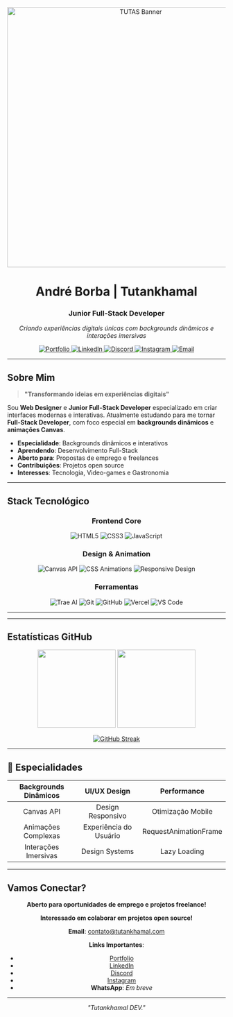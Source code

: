 <div align="center">
  <img src="/meta_banner.gif" alt="TUTAS Banner" width="600">
  </div>
<div align="center">

# André Borba | Tutankhamal

### Junior Full-Stack Developer

<p><em>Criando experiências digitais únicas com backgrounds dinâmicos e interações imersivas</em></p>

<p>
  <a href="https://tutankhamal.com" target="_blank">
    <img src="https://img.shields.io/badge/Portfolio-tutankhamal.com-6c17db?style=for-the-badge&logo=vercel&logoColor=white" alt="Portfolio" />
  </a>
  <a href="https://www.linkedin.com/in/tutankhamal/" target="_blank">
    <img src="https://img.shields.io/badge/LinkedIn-Tutankhamal-6c17db?style=for-the-badge&logo=linkedin&logoColor=white" alt="LinkedIn" />
  </a>
  
  <a href="https://discordapp.com/users/820522746622246963" target="_blank">
    <img src="https://img.shields.io/badge/Discord-Tutankhamal-6c17db?style=for-the-badge&logo=discord&logoColor=white" alt="Discord" />
  </a>

  <a href="https://instagram.com/Tutankhamal" target="_blank">
    <img src="https://img.shields.io/badge/Instagram-@Tutankhamal-6c17db?style=for-the-badge&logo=instagram&logoColor=white" alt="Instagram" />
  </a>

  <a href="mailto:tutankhamal@outlook.com" target="_blank">
    <img src="https://img.shields.io/badge/Email-contato@tutankhamal.com-6c17db?style=for-the-badge&logo=microsoft-outlook&logoColor=white" alt="Email" />
  </a>
</p>

</div>


---

## Sobre Mim

> **"Transformando ideias em experiências digitais"**

Sou **Web Designer** e **Junior Full-Stack Developer** especializado em criar interfaces modernas e interativas. Atualmente estudando para me tornar **Full-Stack Developer**, com foco especial em **backgrounds dinâmicos** e **animações Canvas**.

- **Especialidade**: Backgrounds dinâmicos e interativos
- **Aprendendo**: Desenvolvimento Full-Stack
- **Aberto para**: Propostas de emprego e freelances
- **Contribuições**: Projetos open source
- **Interesses**: Tecnologia, Video-games e Gastronomia

---

## Stack Tecnológico

<div align="center">

### Frontend Core
![HTML5](https://img.shields.io/badge/HTML5-E34F26?style=for-the-badge&logo=html5&logoColor=white)
![CSS3](https://img.shields.io/badge/CSS3-1572B6?style=for-the-badge&logo=css3&logoColor=white)
![JavaScript](https://img.shields.io/badge/JavaScript-F7DF1E?style=for-the-badge&logo=javascript&logoColor=black)

### Design & Animation
![Canvas API](https://img.shields.io/badge/Canvas_API-FF6B6B?style=for-the-badge&logo=html5&logoColor=white)
![CSS Animations](https://img.shields.io/badge/CSS_Animations-4ECDC4?style=for-the-badge&logo=css3&logoColor=white)
![Responsive Design](https://img.shields.io/badge/Responsive_Design-45B7D1?style=for-the-badge&logo=css3&logoColor=white)

### Ferramentas
![Trae AI](https://img.shields.io/badge/Trae_AI-F05032?style=for-the-badge&logo=artificial-intelligence&logoColor=white)
![Git](https://img.shields.io/badge/Git-F05032?style=for-the-badge&logo=git&logoColor=white)
![GitHub](https://img.shields.io/badge/GitHub-181717?style=for-the-badge&logo=github&logoColor=white)
![Vercel](https://img.shields.io/badge/Vercel-000000?style=for-the-badge&logo=vercel&logoColor=white)
![VS Code](https://img.shields.io/badge/VS_Code-007ACC?style=for-the-badge&logo=visual-studio-code&logoColor=white)

</div>

---


---

## Estatísticas GitHub

<div align="center">

<img height="180em" src="https://github-readme-stats.vercel.app/api?username=Tutankhamal&show_icons=true&theme=tokyonight&include_all_commits=true&count_private=true&hide_border=true&bg_color=0d1117"/>
<img height="180em" src="https://github-readme-stats.vercel.app/api/top-langs/?username=Tutankhamal&layout=compact&langs_count=7&theme=tokyonight&hide_border=true&bg_color=0d1117"/>

</div>

<div align="center">

[![GitHub Streak](https://github-readme-streak-stats.herokuapp.com/?user=Tutankhamal&theme=tokyonight&hide_border=true&background=0d1117&stroke=00bfff&ring=00bfff&fire=00bfff&currStreakLabel=00bfff)](https://git.io/streak-stats)

</div>

---

## 🎯 Especialidades

<div align="center">

| **Backgrounds Dinâmicos** | **UI/UX Design** | **Performance** |
|:---:|:---:|:---:|
| Canvas API | Design Responsivo | Otimização Mobile |
| Animações Complexas | Experiência do Usuário | RequestAnimationFrame |
| Interações Imersivas | Design Systems | Lazy Loading |

</div>

---

## Vamos Conectar?

<div align="center">

**Aberto para oportunidades de emprego e projetos freelance!**

**Interessado em colaborar em projetos open source!**

**Email**: [contato@tutankhamal.com](mailto:contato@tutankhamal.com)

**Links Importantes**:
- [Portfolio](https://tutankhamal.com)
- [LinkedIn](https://www.linkedin.com/in/tutankhamal/)
- [Discord](https://discordapp.com/users/820522746622246963)
- [Instagram](https://instagram.com/Tutankhamal)
- **WhatsApp**: *Em breve*

---

*"Tutankhamal DEV."* 

</div>
